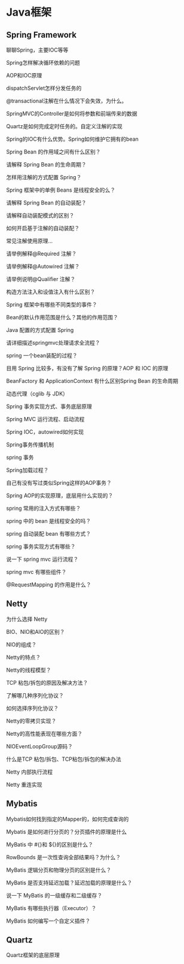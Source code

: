 # Java框架


##  Spring Framework

聊聊Spring，主要IOC等等

Spring怎样解决循环依赖的问题

AOP和IOC原理

dispatchServlet怎样分发任务的

@transactional注解在什么情况下会失效，为什么。

SpringMVC的Controller是如何将参数和前端传来的数据

Quartz是如何完成定时任务的。自定义注解的实现

Spring的IOC有什么优势。Spring如何维护它拥有的bean

Spring Bean 的作用域之间有什么区别？

请解释 Spring Bean 的生命周期？

怎样用注解的方式配置 Spring？

Spring 框架中的单例 Beans 是线程安全的么？

请解释 Spring Bean 的自动装配？

请解释自动装配模式的区别？

如何开启基于注解的自动装配？

常见注解使用原理...

请举例解释@Required 注解？

请举例解释@Autowired 注解？

请举例说明@Qualifier 注解？

构造方法注入和设值注入有什么区别？

Spring 框架中有哪些不同类型的事件？

Bean的默认作用范围是什么？其他的作用范围？

Java 配置的方式配置 Spring

请详细描述springmvc处理请求全流程？

spring 一个bean装配的过程？

目用 Spring 比较多，有没有了解 Spring 的原理？AOP 和 IOC 的原理

BeanFactory 和 ApplicationContext 有什么区别Spring Bean 的生命周期

动态代理（cglib 与 JDK）

Spring 事务实现方式、事务底层原理

Spring MVC 运行流程、启动流程

Spring IOC，autowired如何实现

Spring事务传播机制

spring 事务

Spring加载过程？

自己有没有写过类似Spring这样的AOP事务？

Spring AOP的实现原理，底层用什么实现的？

spring 常用的注入方式有哪些？

spring 中的 bean 是线程安全的吗？

spring 自动装配 bean 有哪些方式？

spring 事务实现方式有哪些？

说一下 spring mvc 运行流程？

spring mvc 有哪些组件？

@RequestMapping 的作用是什么？




##  Netty

为什么选择 Netty

BIO、NIO和AIO的区别？

NIO的组成？

Netty的特点？

Netty的线程模型？

TCP 粘包/拆包的原因及解决方法？

了解哪几种序列化协议？

如何选择序列化协议？

Netty的零拷贝实现？

Netty的高性能表现在哪些方面？

NIOEventLoopGroup源码？

什么是TCP 粘包/拆包、TCP粘包/拆包的解决办法

Netty 内部执行流程

Netty 重连实现



##  Mybatis

Mybatis如何找到指定的Mapper的，如何完成查询的

Mybatis 是如何进行分页的？分页插件的原理是什么

MyBatis 中 #{}和 ${}的区别是什么？

RowBounds 是一次性查询全部结果吗？为什么？

MyBatis 逻辑分页和物理分页的区别是什么？

MyBatis 是否支持延迟加载？延迟加载的原理是什么？

说一下 MyBatis 的一级缓存和二级缓存？

MyBatis 有哪些执行器（Executor）？

MyBatis 如何编写一个自定义插件？


##  Quartz

Quartz框架的底层原理
